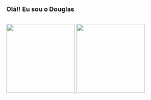 ### Olá!! Eu sou o Douglas

##

<div>
  <a href="https://github.com/doug535">
   <img height="180em" src="https://github-readme-stats.vercel.app/api?username=doug535&showicons=true&theme=dark&inclubeallcommits=true&countprivate=true"/>
   <img height="180em" src="https://github-readme-stats.vercel.app/api/top-langs/?username=doug535&layout=compact&langs_count=16&theme=dark"/>
</div>
  
##
